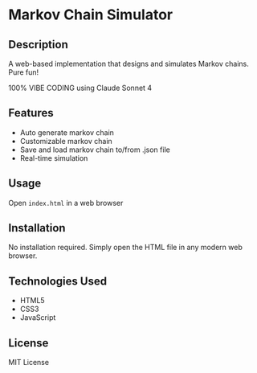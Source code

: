 # Markov Chain Simulator

## Description

A web-based implementation that designs and simulates Markov chains. Pure fun!

100% VIBE CODING using Claude Sonnet 4

## Features

- Auto generate markov chain
- Customizable markov chain
- Save and load markov chain to/from .json file
- Real-time simulation 

## Usage

Open `index.html` in a web browser

## Installation

No installation required. Simply open the HTML file in any modern web browser.

## Technologies Used

- HTML5
- CSS3
- JavaScript

## License

MIT License
